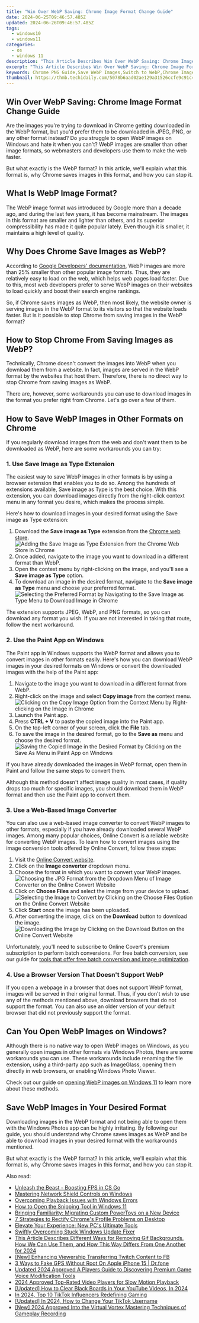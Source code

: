 ```yaml
---
title: "Win Over WebP Saving: Chrome Image Format Change Guide"
date: 2024-06-25T09:46:57.485Z
updated: 2024-06-26T09:46:57.485Z
tags:
  - windows10
  - windows11
categories:
  - os
  - windows 11
description: "This Article Describes Win Over WebP Saving: Chrome Image Format Change Guide"
excerpt: "This Article Describes Win Over WebP Saving: Chrome Image Format Change Guide"
keywords: Chrome PNG Guide,Save WebP Images,Switch to WebP,Chrome Image Update,Optimize Chrome Img,WebP Format Tips,Chrome To WebP
thumbnail: https://thmb.techidaily.com/5078b6aad02ae129a31526ccfe9c91c4fe1b8842e3ca1f0dfa365e65b92b5c5b.PNG
---
```


## Win Over WebP Saving: Chrome Image Format Change Guide

 Are the images you're trying to download in Chrome getting downloaded in the WebP format, but you'd prefer them to be downloaded in JPEG, PNG, or any other format instead? Do you struggle to open WebP images on Windows and hate it when you can't? WebP images are smaller than other image formats, so webmasters and developers use them to make the web faster.

 But what exactly is the WebP format? In this article, we'll explain what this format is, why Chrome saves images in this format, and how you can stop it.

## What Is WebP Image Format?

 The WebP image format was introduced by Google more than a decade ago, and during the last few years, it has become mainstream. The images in this format are smaller and lighter than others, and its superior compressibility has made it quite popular lately. Even though it is smaller, it maintains a high level of quality.

## Why Does Chrome Save Images as WebP?

 According to [Google Developers' documentation](https://developers.google.com/speed/webp), WebP images are more than 25% smaller than other popular image formats. Thus, they are relatively easy to load on the web, which helps web pages load faster. Due to this, most web developers prefer to serve WebP images on their websites to load quickly and boost their search engine rankings.

 So, if Chrome saves images as WebP, then most likely, the website owner is serving images in the WebP format to its visitors so that the website loads faster. But is it possible to stop Chrome from saving images in the WebP format?

## How to Stop Chrome From Saving Images as WebP?

 Technically, Chrome doesn't convert the images into WebP when you download them from a website. In fact, images are served in the WebP format by the websites that host them. Therefore, there is no direct way to stop Chrome from saving images as WebP.

 There are, however, some workarounds you can use to download images in the format you prefer right from Chrome. Let's go over a few of them.

## How to Save WebP Images in Other Formats on Chrome

 If you regularly download images from the web and don't want them to be downloaded as WebP, here are some workarounds you can try:

### 1\. Use Save Image as Type Extension

 The easiest way to save WebP images in other formats is by using a browser extension that enables you to do so. Among the hundreds of extensions available, Save image as Type is the best choice. With this extension, you can download images directly from the right-click context menu in any format you desire, which makes the process simple.

 Here's how to download images in your desired format using the Save image as Type extension:

1. Download the **Save image as Type** extension from the [Chrome web store](https://chrome.google.com/webstore/detail/save-image-as-type/gabfmnliflodkdafenbcpjdlppllnemd/related?hl=en).  
![Adding the Save Image as Type Extension from the Chrome Web Store in Chrome](https://static1.makeuseofimages.com/wordpress/wp-content/uploads/2022/11/1-Adding-the-Save-Image-as-Type-Extension-from-the-Chrome-Web-Store-in-Chrome.jpg)
2. Once added, navigate to the image you want to download in a different format than WebP.
3. Open the context menu by right-clicking on the image, and you'll see a **Save image as Type** option.
4. To download an image in the desired format, navigate to the **Save image as Type** menu and choose your preferred format.  
![Selecting the Preferred Format by Navigating to the Save Image as Type Menu to Download Image in Chrome](https://static1.makeuseofimages.com/wordpress/wp-content/uploads/2022/11/2-Selecting-the-Preferred-Format-by-Navigating-to-the-Save-Image-as-Type-Menu-to-Download-Image-in-Chrome.jpg)

 The extension supports JPEG, WebP, and PNG formats, so you can download any format you wish. If you are not interested in taking that route, follow the next workaround.

### 2\. Use the Paint App on Windows

 The Paint app in Windows supports the WebP format and allows you to convert images in other formats easily. Here's how you can download WebP images in your desired formats on Windows or convert the downloaded images with the help of the Paint app:

1. Navigate to the image you want to download in a different format from WebP.
2. Right-click on the image and select **Copy image** from the context menu.  
![Clicking on the Copy Image Option from the Context Menu by Right-clicking on the Image in Chrome](https://static1.makeuseofimages.com/wordpress/wp-content/uploads/2022/11/3-Clicking-on-the-Copy-Image-Option-from-the-Context-Menu-by-Right-clicking-on-the-Image-in-Chrome.jpg)
3. Launch the Paint app.
4. Press **CTRL + V** to paste the copied image into the Paint app.
5. On the top-left corner of your screen, click the **File** tab.
6. To save the image in the desired format, go to the **Save as** menu and choose the desired format.  
![Saving the Copied Image in the Desired Format by Clicking on the Save As Menu in Paint App on Windows](https://static1.makeuseofimages.com/wordpress/wp-content/uploads/2022/11/4-Saving-the-Copied-Image-in-the-Desired-Format-by-Clicking-on-the-Save-As-Menu-in-Paint-App-on-Windows.jpg)

 If you have already downloaded the images in WebP format, open them in Paint and follow the same steps to convert them.

 Although this method doesn't affect image quality in most cases, if quality drops too much for specific images, you should download them in WebP format and then use the Paint app to convert them.

### 3\. Use a Web-Based Image Converter

 You can also use a web-based image converter to convert WebP images to other formats, especially if you have already downloaded several WebP images. Among many popular choices, Online Convert is a reliable website for converting WebP images. To learn how to convert images using the image conversion tools offered by Online Convert, follow these steps:

1. Visit the [Online Convert website](https://image.online-convert.com/).
2. Click on the **Image converter** dropdown menu.
3. Choose the format in which you want to convert your WebP images.  
![Choosing the JPG Format from the Dropdown Menu of Image Converter on the Online Convert Website](https://static1.makeuseofimages.com/wordpress/wp-content/uploads/2022/11/5-Choosing-the-JPG-Format-from-the-Dropdown-Menu-of-Image-Converter-on-the-Online-Convert-Website.jpg)
4. Click on **Choose Files** and select the image from your device to upload.  
![Selecting the Image to Convert by Clicking on the Choose Files Option on the Online Convert Website](https://static1.makeuseofimages.com/wordpress/wp-content/uploads/2022/11/6-Selecting-the-Image-to-Convert-by-Clicking-on-the-Choose-Files-Option-on-the-Online-Convert-Website.jpg)
5. Click **Start** once the image has been uploaded.
6. After converting the image, click on the **Download** button to download the image.  
![Downloading the Image by Clicking on the Download Button on the Online Convert Website](https://static1.makeuseofimages.com/wordpress/wp-content/uploads/2022/11/7-Downloading-the-Image-by-Clicking-on-the-Download-Button-on-the-Online-Convert-Website.jpg)

 Unfortunately, you'll need to subscribe to Online Covert's premium subscription to perform batch conversions. For free batch conversion, see our guide for [tools that offer free batch conversion and image optimization](https://www.makeuseof.com/tag/10-free-online-batch-image-tools-resize-convert-optimize/).

### 4\. Use a Browser Version That Doesn't Support WebP

 If you open a webpage in a browser that does not support WebP format, images will be served in their original format. Thus, if you don't wish to use any of the methods mentioned above, download browsers that do not support the format. You can also use an older version of your default browser that did not previously support the format.

## Can You Open WebP Images on Windows?

 Although there is no native way to open WebP images on Windows, as you generally open images in other formats via Windows Photos, there are some workarounds you can use. These workarounds include renaming the file extension, using a third-party app such as ImageGlass, opening them directly in web browsers, or enabling Windows Photo Viewer.

 Check out our guide on [opening WebP images on Windows 11](https://www.makeuseof.com/windows-11-open-webp-files/) to learn more about these methods.

## Save WebP Images in Your Desired Format

 Downloading images in the WebP format and not being able to open them with the Windows Photos app can be highly irritating. By following our guide, you should understand why Chrome saves images as WebP and be able to download images in your desired format with the workarounds mentioned.

 But what exactly is the WebP format? In this article, we'll explain what this format is, why Chrome saves images in this format, and how you can stop it.

<span class="atpl-alsoreadstyle">Also read:</span>
<div><ul>
<li><a href="https://win11.techidaily.com/unleash-the-beast-boosting-fps-in-cs-go/"><u>Unleash the Beast - Boosting FPS in CS Go</u></a></li>
<li><a href="https://win11.techidaily.com/mastering-network-shield-controls-on-windows/"><u>Mastering Network Shield Controls on Windows</u></a></li>
<li><a href="https://win11.techidaily.com/overcoming-playback-issues-with-windows-errors/"><u>Overcoming Playback Issues with Windows Errors</u></a></li>
<li><a href="https://win11.techidaily.com/how-to-open-the-snipping-tool-in-windows-11/"><u>How to Open the Snipping Tool in Windows 11</u></a></li>
<li><a href="https://win11.techidaily.com/bringing-familiarity-migrating-custom-powertoys-on-a-new-device/"><u>Bringing Familiarity: Migrating Custom PowerToys on a New Device</u></a></li>
<li><a href="https://win11.techidaily.com/7-strategies-to-rectify-chromes-profile-problems-on-desktop/"><u>7 Strategies to Rectify Chrome's Profile Problems on Desktop</u></a></li>
<li><a href="https://win11.techidaily.com/elevate-your-experience-new-pcs-ultimate-tools/"><u>Elevate Your Experience: New PC's Ultimate Tools</u></a></li>
<li><a href="https://win11.techidaily.com/swiftly-overcoming-stuck-windows-update-fixer/"><u>Swiftly Overcoming Stuck Windows Update Fixer</u></a></li>
<li><a href="https://ai-editing-video.techidaily.com/this-article-describes-different-ways-for-removing-gif-backgrounds-how-we-can-use-them-and-how-this-way-differs-from-one-another-for-2024/"><u>This Article Describes Different Ways for Removing Gif Backgrounds, How We Can Use Them, and How This Way Differs From One Another for 2024</u></a></li>
<li><a href="https://facebook-clips.techidaily.com/new-enhancing-viewership-transferring-twitch-content-to-fb/"><u>[New] Enhancing Viewership  Transferring Twitch Content to FB</u></a></li>
<li><a href="https://location-fake.techidaily.com/3-ways-to-fake-gps-without-root-on-apple-iphone-15-drfone-by-drfone-virtual-ios/"><u>3 Ways to Fake GPS Without Root On Apple iPhone 15 | Dr.fone</u></a></li>
<li><a href="https://sound-tweaking.techidaily.com/updated-2024-approved-a-players-guide-to-discovering-premium-game-voice-modification-tools/"><u>Updated 2024 Approved A Players Guide to Discovering Premium Game Voice Modification Tools</u></a></li>
<li><a href="https://smart-video-creator.techidaily.com/2024-approved-top-rated-video-players-for-slow-motion-playback/"><u>2024 Approved Top-Rated Video Players for Slow Motion Playback</u></a></li>
<li><a href="https://eaxpv-info.techidaily.com/updated-how-to-clear-black-boards-in-your-youtube-videos-in-2024/"><u>[Updated] How to Clear Black Boards in Your YouTube Videos, In 2024</u></a></li>
<li><a href="https://tiktok-clips.techidaily.com/in-2024-top-10-tiktok-influencers-redefining-gaming/"><u>In 2024, Top 10 TikTok Influencers Redefining Gaming</u></a></li>
<li><a href="https://tiktok-video-recordings.techidaily.com/updated-in-2024-how-to-change-your-tiktok-username/"><u>[Updated] In 2024, How to Change Your TikTok Username</u></a></li>
<li><a href="https://remote-screen-capture.techidaily.com/new-2024-approved-into-the-virtual-vortex-mastering-techniques-of-gameplay-recording/"><u>[New] 2024 Approved  Into the Virtual Vortex  Mastering Techniques of Gameplay Recording</u></a></li>
</ul></div>

<ins class="adsbygoogle"
      style="display:block"
      data-ad-client="ca-pub-7571918770474297"
      data-ad-slot="8358498916"
      data-ad-format="auto"
      data-full-width-responsive="true"></ins>